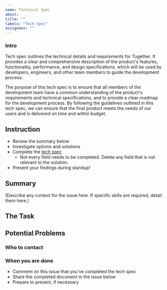 ```yaml
---
name: Technical Spec
about:
title: ""
labels: "Tech Spec"
assignees: ""
---
```


### Intro

Tech spec outlines the technical details and requirements for Together. It provides a clear and comprehensive description of the product's features, functionality, performance, and design specifications, which will be used by developers, engineers, and other team members to guide the development process.

The purpose of this tech spec is to ensure that all members of the development team have a common understanding of the product's requirements and technical specifications, and to provide a clear roadmap for the development process. By following the guidelines outlined in this tech spec, we can ensure that the final product meets the needs of our users and is delivered on time and within budget.

## Instruction

- Review the summary below
- Investigate options and solutions
- Complete the [tech spec](https://docs.google.com/document/d/1RxOUQpSJfEfleCmV3HizXFXAplerbAMsfalnPMxgUrA/edit?usp=sharing)
   - Not every field needs to be completed. Delete any field that is not relevant to the solution. 
- Present your findings during standup!

## Summary

(Describe any context for the issue here. If specific skills are required, detail them here.)

## The Task

## Potential Problems

### Who to contact

### When you are done

- Comment on this issue that you've completed the tech spec
- Share the completed document in the issue below
- Prepare to present, if necessary


